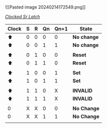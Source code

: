 ![[Pasted image 20240214172549.png]]

<u>*Clocked Sr Latch* </u>

| Clock |  S  | R   | Qn  | Qn+1 | State         |
| ----- |:---:| --- | --- | ---- | ------------- |
| ⬆️    |  0  | 0   | 0   | 0    | **No change** |
| ⬆     |  0  | 0   | 1   | 1    | **No change** |
|       |     |     |     |      |               |
| ⬆     |  0  | 1   | 0   | 0    | **Reset**     |
| ⬆     |  0  | 1   | 1   | 0    | **Reset**     |
|       |     |     |     |      |               |
| ⬆     |  1  | 0   | 0   | 1    | **Set**       |
| ⬆     |  1  | 0   | 1   | 1    | **Set**       |
|       |     |     |     |      |               |
| ⬆     |  1  | 1   | 0   | X    | **INVALID**   |
| ⬆     |  1  | 1   | 1   | X    | **INVALID**   | 
|       |     |     |     |      |               |
| 0     |  X  | X   | 0   | 0    | **No Change** |
| 0     |  X  | X   | 1   | 1    | **No Change** |
|       |     |     |     |      |               |
